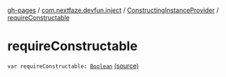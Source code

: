 [gh-pages](../../index.md) / [com.nextfaze.devfun.inject](../index.md) / [ConstructingInstanceProvider](index.md) / [requireConstructable](.)

# requireConstructable

`var requireConstructable: `[`Boolean`](https://kotlinlang.org/api/latest/jvm/stdlib/kotlin/-boolean/index.html) [(source)](https://github.com/NextFaze/dev-fun/tree/master/devfun/src/main/java/com/nextfaze/devfun/inject/InstanceProviders.kt#L95)